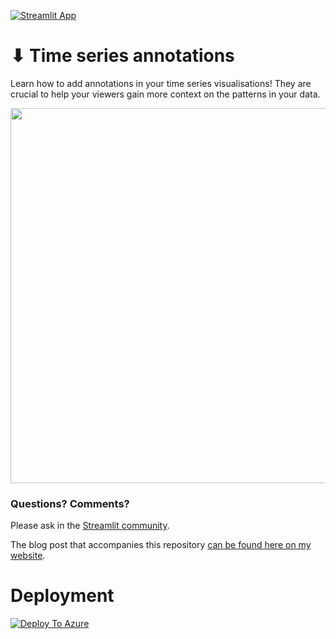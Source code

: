 [![Streamlit App](https://static.streamlit.io/badges/streamlit_badge_black_white.svg)](https://example-time-series-annotation.streamlit.app/)

# ⬇ Time series annotations

Learn how to add annotations in your time series visualisations! They are crucial to help your viewers gain more context on the patterns in your data.

<img src="https://user-images.githubusercontent.com/7164864/191277048-c1078ae1-4975-4d9b-8275-823b45da53a5.png" width="600px"> </img>

### Questions? Comments?

Please ask in the [Streamlit community](https://discuss.streamlit.io).


The blog post that accompanies this repository [can be found here on my website](https://benalexkeen.com/deploying-streamlit-applications-with-azure-app-services/).

# Deployment

[![Deploy To Azure](https://aka.ms/deploytoazurebutton)](https://portal.azure.com/#create/Microsoft.Template/uri/https%3A%2F%2Fraw.githubusercontent.com%2Ftoddmeinershagen%2Fexample-app-time-series-annotation%2Fmain%2Fazuredeploy.json)
